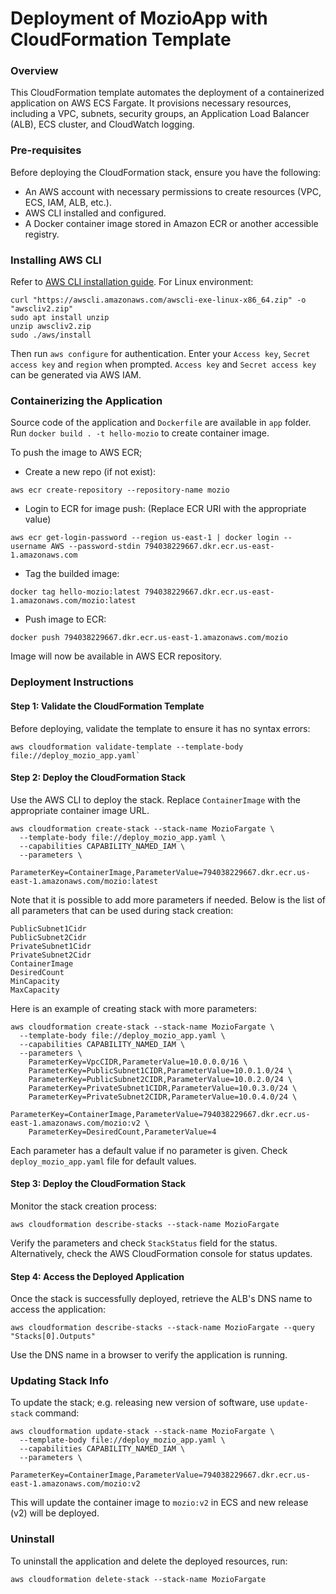 # Deployment of MozioApp with CloudFormation Template

### Overview
This CloudFormation template automates the deployment of a containerized application on AWS ECS Fargate. It provisions necessary resources, including a VPC, subnets, security groups, an Application Load Balancer (ALB), ECS cluster, and CloudWatch logging.

### Pre-requisites
Before deploying the CloudFormation stack, ensure you have the following:
* An AWS account with necessary permissions to create resources (VPC, ECS, IAM, ALB, etc.).
* AWS CLI installed and configured.
* A Docker container image stored in Amazon ECR or another accessible registry.

### Installing AWS CLI
Refer to [AWS CLI installation guide](https://docs.aws.amazon.com/cli/latest/userguide/getting-started-install.html).
For Linux environment:

```
curl "https://awscli.amazonaws.com/awscli-exe-linux-x86_64.zip" -o "awscliv2.zip"
sudo apt install unzip
unzip awscliv2.zip
sudo ./aws/install
```

Then run `aws configure` for authentication. Enter your `Access key`, `Secret access key` and `region` when prompted. `Access key` and `Secret access key` can be generated via AWS IAM. 

### Containerizing the Application
Source code of the application and `Dockerfile` are available in `app` folder. Run `docker build . -t hello-mozio` to create container image.

To push the image to AWS ECR;
* Create a new repo (if not exist):
```
aws ecr create-repository --repository-name mozio
```
* Login to ECR for image push: (Replace ECR URI with the appropriate value)
```
aws ecr get-login-password --region us-east-1 | docker login --username AWS --password-stdin 794038229667.dkr.ecr.us-east-1.amazonaws.com
```
* Tag the builded image: 
```
docker tag hello-mozio:latest 794038229667.dkr.ecr.us-east-1.amazonaws.com/mozio:latest
```
* Push image to ECR:
```
docker push 794038229667.dkr.ecr.us-east-1.amazonaws.com/mozio
```

Image will now be available in AWS ECR repository.


### Deployment Instructions
#### Step 1: Validate the CloudFormation Template
Before deploying, validate the template to ensure it has no syntax errors:
```
aws cloudformation validate-template --template-body file://deploy_mozio_app.yaml`
```

#### Step 2: Deploy the CloudFormation Stack
Use the AWS CLI to deploy the stack. Replace `ContainerImage` with the appropriate container image URL.

```
aws cloudformation create-stack --stack-name MozioFargate \
  --template-body file://deploy_mozio_app.yaml \
  --capabilities CAPABILITY_NAMED_IAM \
  --parameters \
    ParameterKey=ContainerImage,ParameterValue=794038229667.dkr.ecr.us-east-1.amazonaws.com/mozio:latest

```
Note that it is possible to add more parameters if needed. Below is the list of all parameters that can be used during stack creation:

```
PublicSubnet1Cidr
PublicSubnet2Cidr
PrivateSubnet1Cidr
PrivateSubnet2Cidr
ContainerImage
DesiredCount
MinCapacity
MaxCapacity
```
Here is an example of creating stack with more parameters:
```
aws cloudformation create-stack --stack-name MozioFargate \
  --template-body file://deploy_mozio_app.yaml \
  --capabilities CAPABILITY_NAMED_IAM \
  --parameters \
    ParameterKey=VpcCIDR,ParameterValue=10.0.0.0/16 \
    ParameterKey=PublicSubnet1CIDR,ParameterValue=10.0.1.0/24 \
    ParameterKey=PublicSubnet2CIDR,ParameterValue=10.0.2.0/24 \
    ParameterKey=PrivateSubnet1CIDR,ParameterValue=10.0.3.0/24 \
    ParameterKey=PrivateSubnet2CIDR,ParameterValue=10.0.4.0/24 \
    ParameterKey=ContainerImage,ParameterValue=794038229667.dkr.ecr.us-east-1.amazonaws.com/mozio:v2 \
    ParameterKey=DesiredCount,ParameterValue=4

```
Each parameter has a default value if no parameter is given. Check `deploy_mozio_app.yaml` file for default values.

#### Step 3: Deploy the CloudFormation Stack
Monitor the stack creation process:
```
aws cloudformation describe-stacks --stack-name MozioFargate
```

Verify the parameters and check `StackStatus` field for the status. Alternatively, check the AWS CloudFormation console for status updates.

#### Step 4: Access the Deployed Application
Once the stack is successfully deployed, retrieve the ALB's DNS name to access the application:
```
aws cloudformation describe-stacks --stack-name MozioFargate --query "Stacks[0].Outputs"
```

Use the DNS name in a browser to verify the application is running.

### Updating Stack Info
To update the stack; e.g. releasing new version of software, use `update-stack` command:

```
aws cloudformation update-stack --stack-name MozioFargate \
  --template-body file://deploy_mozio_app.yaml \
  --capabilities CAPABILITY_NAMED_IAM \
  --parameters \
    ParameterKey=ContainerImage,ParameterValue=794038229667.dkr.ecr.us-east-1.amazonaws.com/mozio:v2

```
This will update the container image to `mozio:v2` in ECS and new release (v2) will be deployed.




### Uninstall
To uninstall the application and delete the deployed resources, run:
```
aws cloudformation delete-stack --stack-name MozioFargate
```
